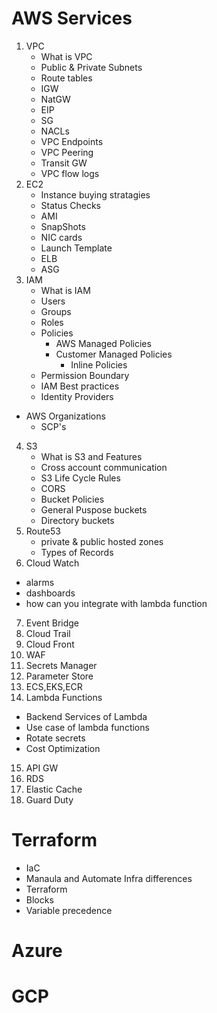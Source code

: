 # AWS Services
1. VPC
   - What is VPC
   - Public & Private Subnets
   - Route tables
   - IGW
   - NatGW
   - EIP
   - SG
   - NACLs
   - VPC Endpoints
   - VPC Peering
   - Transit GW
   - VPC flow logs
2. EC2
   - Instance buying stratagies
   - Status Checks
   - AMI
   - SnapShots
   - NIC cards
   - Launch Template
   - ELB
   - ASG
3. IAM
   - What is IAM
   - Users
   - Groups
   - Roles
   - Policies
     - AWS Managed Policies
     - Customer Managed Policies
       - Inline Policies
   - Permission Boundary
   - IAM Best practices
   - Identity Providers
- AWS Organizations
  - SCP's

4. S3
   - What is S3 and Features
   - Cross account communication
   - S3 Life Cycle Rules
   - CORS
   - Bucket Policies
   - General Puspose buckets
   - Directory buckets
5. Route53
   - private & public hosted zones
   - Types of Records
6. Cloud Watch
  - alarms
  - dashboards
  - how can you integrate with lambda function
7. Event Bridge
8. Cloud Trail
9. Cloud Front
10. WAF
11. Secrets Manager
12. Parameter Store
13. ECS,EKS,ECR
14. Lambda Functions
  - Backend Services of Lambda
  - Use case of lambda functions
  - Rotate secrets
  - Cost Optimization

15. API GW
16. RDS
17. Elastic Cache
18. Guard Duty

# Terraform
- IaC
- Manaula and Automate Infra differences
- Terraform
- Blocks
- Variable precedence


# Azure


# GCP
